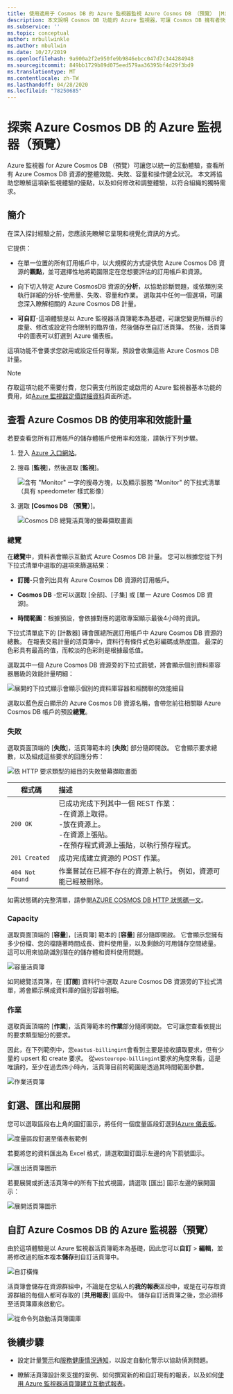 ```yaml
---
title: 使用適用于 Cosmos DB 的 Azure 監視器監視 Azure Cosmos DB （預覽） |Microsoft Docs
description: 本文說明 Cosmos DB 功能的 Azure 監視器，可讓 Cosmos DB 擁有者快速瞭解其 CosmosDB 帳戶的效能和使用問題。
ms.subservice: ''
ms.topic: conceptual
author: mrbullwinkle
ms.author: mbullwin
ms.date: 10/27/2019
ms.openlocfilehash: 9a900a2f2e950fe9b9846ebcc047d7c344284948
ms.sourcegitcommit: 849bb1729b89d075eed579aa36395bf4d29f3bd9
ms.translationtype: MT
ms.contentlocale: zh-TW
ms.lasthandoff: 04/28/2020
ms.locfileid: "78250685"
---
```

# <a name="explore-azure-monitor-for-azure-cosmos-db-preview"></a>探索 Azure Cosmos DB 的 Azure 監視器（預覽）

Azure 監視器 for Azure Cosmos DB （預覽）可讓您以統一的互動體驗，查看所有 Azure Cosmos DB 資源的整體效能、失敗、容量和操作健全狀況。 本文將協助您瞭解這項新監視體驗的優點，以及如何修改和調整體驗，以符合組織的獨特需求。   

## <a name="introduction"></a>簡介

在深入探討經驗之前，您應該先瞭解它呈現和視覺化資訊的方式。 

它提供：

* 在單一位置的所有訂用帳戶中，以大規模的方式提供您 Azure Cosmos DB 資源的**觀點**，並可選擇性地將範圍限定在您想要評估的訂用帳戶和資源。

* 向下切入特定 Azure CosmosDB 資源的**分析**，以協助診斷問題，或依類別來執行詳細的分析-使用量、失敗、容量和作業。 選取其中任何一個選項，可讓您深入瞭解相關的 Azure Cosmos DB 計量。  

* **可自訂**-這項體驗是以 Azure 監視器活頁簿範本為基礎，可讓您變更所顯示的度量、修改或設定符合限制的臨界值，然後儲存至自訂活頁簿。 然後，活頁簿中的圖表可以釘選到 Azure 儀表板。  

這項功能不會要求您啟用或設定任何專案，預設會收集這些 Azure Cosmos DB 計量。

>[!NOTE]
>存取這項功能不需要付費，您只需支付所設定或啟用的 Azure 監視器基本功能的費用，如[Azure 監視器定價詳細資料](https://azure.microsoft.com/pricing/details/monitor/)頁面所述。

## <a name="view-utilization-and-performance-metrics-for-azure-cosmos-db"></a>查看 Azure Cosmos DB 的使用率和效能計量

若要查看您所有訂用帳戶的儲存體帳戶使用率和效能，請執行下列步驟。

1. 登入 [Azure 入口網站](https://portal.azure.com)。

2. 搜尋 [**監視**]，然後選取 [**監視**]。

    ![含有 "Monitor" 一字的搜尋方塊，以及顯示服務 "Monitor" 的下拉式清單（具有 speedometer 樣式影像）](./media/cosmosdb-insights-overview/search-monitor.png)

3. 選取 **[Cosmos DB （預覽）**]。

    ![Cosmos DB 總覽活頁簿的螢幕擷取畫面](./media/cosmosdb-insights-overview/cosmos-db.png)

### <a name="overview"></a>總覽

在**總覽**中，資料表會顯示互動式 Azure Cosmos DB 計量。 您可以根據您從下列下拉式清單中選取的選項來篩選結果：

* **訂閱**-只會列出具有 Azure Cosmos DB 資源的訂用帳戶。  

* **Cosmos DB** -您可以選取 [全部]、[子集] 或 [單一 Azure Cosmos DB 資源]。

* **時間範圍**：根據預設，會依據對應的選取專案顯示最後4小時的資訊。

下拉式清單底下的 [計數器] 磚會匯總所選訂用帳戶中 Azure Cosmos DB 資源的總數。 在報表交易計量的活頁簿中，資料行有條件式色彩編碼或熱度圖。 最深的色彩具有最高的值，而較淡的色彩則是根據最低值。 

選取其中一個 Azure Cosmos DB 資源旁的下拉式箭號，將會顯示個別資料庫容器層級的效能計量明細：

![展開的下拉式顯示會顯示個別的資料庫容器和相關聯的效能細目](./media/cosmosdb-insights-overview/container-view.png)

選取以藍色反白顯示的 Azure Cosmos DB 資源名稱，會帶您前往相關聯 Azure Cosmos DB 帳戶的預設**總覽**。 

### <a name="failures"></a>失敗

選取頁面頂端的 [**失敗**]，活頁簿範本的 [**失敗**] 部分隨即開啟。 它會顯示要求總數，以及組成這些要求的回應分佈：

![依 HTTP 要求類型的細目的失敗螢幕擷取畫面](./media/cosmosdb-insights-overview/failures.png)

| 程式碼      |  描述       | 
|-----------|:--------------------|
| `200 OK`  | 已成功完成下列其中一個 REST 作業： </br>-在資源上取得。 </br> -放在資源上。 </br> -在資源上張貼。 </br> -在預存程式資源上張貼，以執行預存程式。|
| `201 Created` | 成功完成建立資源的 POST 作業。 |
| `404 Not Found` | 作業嘗試在已經不存在的資源上執行。 例如，資源可能已經被刪除。 |

如需狀態碼的完整清單，請參閱[AZURE COSMOS DB HTTP 狀態碼一文](https://docs.microsoft.com/rest/api/cosmos-db/http-status-codes-for-cosmosdb)。

### <a name="capacity"></a>Capacity

選取頁面頂端的 [**容量**]，[活頁簿] 範本的 [**容量**] 部分隨即開啟。 它會顯示您擁有多少份檔、您的檔隨著時間成長、資料使用量，以及剩餘的可用儲存空間總量。  這可以用來協助識別潛在的儲存體和資料使用問題。

![容量活頁簿](./media/cosmosdb-insights-overview/capacity.png) 

如同總覽活頁簿，在 [**訂閱**] 資料行中選取 Azure Cosmos DB 資源旁的下拉式清單，將會顯示構成資料庫的個別容器明細。

### <a name="operations"></a>作業 

選取頁面頂端的 [**作業**]，活頁簿範本的**作業**部分隨即開啟。 它可讓您查看依提出的要求類型細分的要求。 

因此，在下列範例中，您`eastus-billingint`會看到主要是接收讀取要求，但有少量的 upsert 和 create 要求。 從`westeurope-billingint`要求的角度來看，這是唯讀的，至少在過去四小時內，活頁簿目前的範圍是透過其時間範圍參數。

![作業活頁簿](./media/cosmosdb-insights-overview/operation.png) 

## <a name="pin-export-and-expand"></a>釘選、匯出和展開

您可以選取區段右上角的圖釘圖示，將任何一個度量區段釘選到[Azure 儀表板](https://docs.microsoft.com/azure/azure-portal/azure-portal-dashboards)。

![度量區段釘選至儀表板範例](./media/cosmosdb-insights-overview/pin.png)

若要將您的資料匯出為 Excel 格式，請選取圖釘圖示左邊的向下箭號圖示。

![匯出活頁簿圖示](./media/cosmosdb-insights-overview/export.png)

若要展開或折迭活頁簿中的所有下拉式視圖，請選取 [匯出] 圖示左邊的展開圖示：

![展開活頁簿圖示](./media/cosmosdb-insights-overview/expand.png)

## <a name="customize-azure-monitor-for-azure-cosmos-db-preview"></a>自訂 Azure Cosmos DB 的 Azure 監視器（預覽）

由於這項體驗是以 Azure 監視器活頁簿範本為基礎，因此您可以**自訂** > **編輯**，並將修改過的版本複本**儲存**到自訂活頁簿中。 

![自訂橫條](./media/cosmosdb-insights-overview/customize.png)

活頁簿會儲存在資源群組中，不論是在您私人的**我的報表**區段中，或是在可存取資源群組的每個人都可存取的 [**共用報表**] 區段中。 儲存自訂活頁簿之後，您必須移至活頁簿庫來啟動它。

![從命令列啟動活頁簿圖庫](./media/cosmosdb-insights-overview/gallery.png)

## <a name="next-steps"></a>後續步驟

* 設定計量[警示](../platform/alerts-metric.md)和[服務健康情況通知](../../service-health/alerts-activity-log-service-notifications.md)，以設定自動化警示以協助偵測問題。

* 瞭解活頁簿設計來支援的案例、如何撰寫新的和自訂現有的報表，以及如何[使用 Azure 監視器活頁簿建立互動式報表](../app/usage-workbooks.md)。
